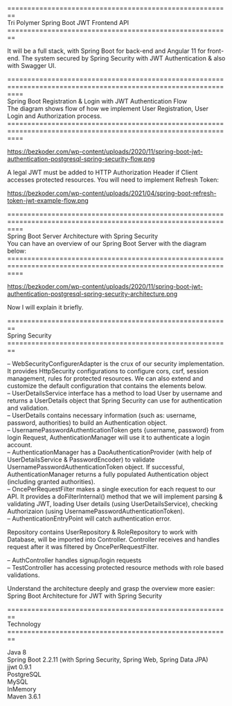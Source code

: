 ======================================================== <br/>
Tri Polymer Spring Boot JWT Frontend API <br/>
======================================================== <br/>

It will be a full stack, with Spring Boot for back-end and Angular 11 for front-end. 
The system secured by Spring Security with JWT Authentication & also with Swagger UI. <br/>

================================================================================================================ <br/>
Spring Boot Registration & Login with JWT Authentication Flow <br/>
The diagram shows flow of how we implement User Registration, User Login and Authorization process. <br/>
================================================================================================================ <br/>

https://bezkoder.com/wp-content/uploads/2020/11/spring-boot-jwt-authentication-postgresql-spring-security-flow.png

A legal JWT must be added to HTTP Authorization Header if Client accesses protected resources.
You will need to implement Refresh Token:

https://bezkoder.com/wp-content/uploads/2021/04/spring-boot-refresh-token-jwt-example-flow.png

================================================================================================================ <br/>
Spring Boot Server Architecture with Spring Security <br/>
You can have an overview of our Spring Boot Server with the diagram below: <br/>
================================================================================================================ <br/>

https://bezkoder.com/wp-content/uploads/2020/11/spring-boot-jwt-authentication-postgresql-spring-security-architecture.png

Now I will explain it briefly.

======================================================== <br/>
Spring Security <br/>
======================================================== <br/>

– WebSecurityConfigurerAdapter is the crux of our security implementation. It provides HttpSecurity configurations to configure cors, csrf, session management, rules for protected resources. We can also extend and customize the default configuration that contains the elements below. <br/>
– UserDetailsService interface has a method to load User by username and returns a UserDetails object that Spring Security can use for authentication and validation. <br/>
– UserDetails contains necessary information (such as: username, password, authorities) to build an Authentication object. <br/>
– UsernamePasswordAuthenticationToken gets {username, password} from login Request, AuthenticationManager will use it to authenticate a login account. <br/>
– AuthenticationManager has a DaoAuthenticationProvider (with help of UserDetailsService & PasswordEncoder) to validate UsernamePasswordAuthenticationToken object. If successful, AuthenticationManager returns a fully populated Authentication object (including granted authorities). <br/>
– OncePerRequestFilter makes a single execution for each request to our API. It provides a doFilterInternal() method that we will implement parsing & validating JWT, loading User details (using UserDetailsService), checking Authorizaion (using UsernamePasswordAuthenticationToken). <br/>
– AuthenticationEntryPoint will catch authentication error. <br/>

Repository contains UserRepository & RoleRepository to work with Database, will be imported into Controller.
Controller receives and handles request after it was filtered by OncePerRequestFilter.

– AuthController handles signup/login requests <br/>
– TestController has accessing protected resource methods with role based validations. <br/>

Understand the architecture deeply and grasp the overview more easier:
Spring Boot Architecture for JWT with Spring Security

======================================================== <br/>
Technology <br/>
======================================================== <br/>

Java 8 <br/>
Spring Boot 2.2.11 (with Spring Security, Spring Web, Spring Data JPA) <br/>
jjwt 0.9.1 <br/>
PostgreSQL <br/>
MySQL <br/>
InMemory <br/>
Maven 3.6.1 <br/>
